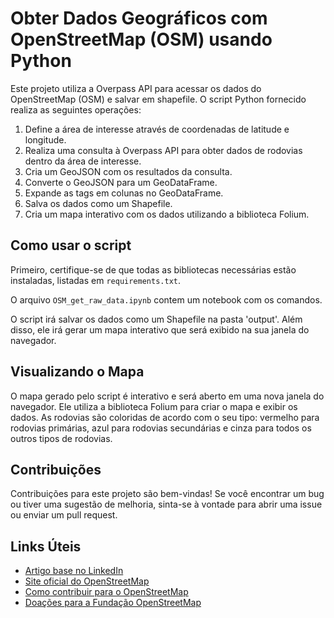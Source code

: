 # Obter Dados Geográficos com OpenStreetMap (OSM) usando Python

Este projeto utiliza a Overpass API para acessar os dados do OpenStreetMap (OSM) e salvar em shapefile. O script Python fornecido realiza as seguintes operações:

1. Define a área de interesse através de coordenadas de latitude e longitude.
2. Realiza uma consulta à Overpass API para obter dados de rodovias dentro da área de interesse.
3. Cria um GeoJSON com os resultados da consulta.
4. Converte o GeoJSON para um GeoDataFrame.
5. Expande as tags em colunas no GeoDataFrame.
6. Salva os dados como um Shapefile.
7. Cria um mapa interativo com os dados utilizando a biblioteca Folium.

## Como usar o script

Primeiro, certifique-se de que todas as bibliotecas necessárias estão instaladas, listadas em `requirements.txt`.

O arquivo `OSM_get_raw_data.ipynb` contem um notebook com os comandos.

O script irá salvar os dados como um Shapefile na pasta 'output'. Além disso, ele irá gerar um mapa interativo que será exibido na sua janela do navegador.

## Visualizando o Mapa

O mapa gerado pelo script é interativo e será aberto em uma nova janela do navegador. Ele utiliza a biblioteca Folium para criar o mapa e exibir os dados. As rodovias são coloridas de acordo com o seu tipo: vermelho para rodovias primárias, azul para rodovias secundárias e cinza para todos os outros tipos de rodovias.

## Contribuições

Contribuições para este projeto são bem-vindas! Se você encontrar um bug ou tiver uma sugestão de melhoria, sinta-se à vontade para abrir uma issue ou enviar um pull request.

## Links Úteis

- [Artigo base no LinkedIn](https://www.linkedin.com/in/marcosaadassan/)
- [Site oficial do OpenStreetMap](https://www.openstreetmap.org/)
- [Como contribuir para o OpenStreetMap](http://openstreetmap.pt/como-participar/)
- [Doações para a Fundação OpenStreetMap](https://supporting.openstreetmap.org/donate/)